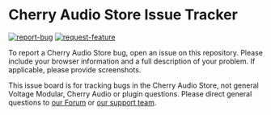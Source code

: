 # Cherry Audio Store Issue Tracker

[![report-bug](https://user-images.githubusercontent.com/6541180/122972173-77c4d000-d355-11eb-95bd-f118c5f71ea4.png)](https://github.com/cherryaudio/store-issues/issues/new?assignees=andymnewhouse&labels=bug&template=1_Bug_report.md&title=) [![request-feature](https://user-images.githubusercontent.com/6541180/122972183-798e9380-d355-11eb-9d87-4d9b36b44639.png)](https://github.com/cherryaudio/store-issues/issues/new?assignees=andymnewhouse&labels=enhancement&template=2_Feature_request.md&title=)

To report a Cherry Audio Store bug, open an issue on this repository. Please include your browser information and a full description of your problem. If applicable, please provide screenshots.

This issue board is for tracking bugs in the Cherry Audio Store, not general Voltage Modular, Cherry Audio or plugin questions. Please direct general questions to [our Forum](https://forum.cherryaudio.com) or [our support team](https://cherryaudio.kayako.com/).

